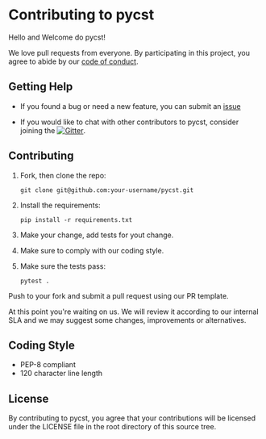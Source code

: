 # Contributing to pycst

Hello and Welcome do pycst!

We love pull requests from everyone. By participating in this project, you agree to abide by our [code of conduct](CODE-OF-CONDUCT.md).

## Getting Help

- If you found a bug or need a new feature, you can submit an [issue](https://github.com/renanmav/pycst/issues)

- If you would like to chat with other contributors to pycst, consider joining the [![Gitter](https://badges.gitter.im/pycst/general.svg)](https://gitter.im/pycst/general?utm_source=badge&utm_medium=badge&utm_campaign=pr-badge).

## Contributing

1. Fork, then clone the repo:

   `git clone git@github.com:your-username/pycst.git`
   
2. Install the requirements:

   `pip install -r requirements.txt`
   
3. Make your change, add tests for yout change.

4. Make sure to comply with our coding style.

5. Make sure the tests pass:

   `pytest .`

Push to your fork and submit a pull request using our PR template.

At this point you're waiting on us. We will review it according to our internal SLA and we may suggest some changes, improvements or alternatives.

## Coding Style

- PEP-8 compliant
- 120 character line length

## License

By contributing to pycst, you agree that your contributions will be licensed under the LICENSE file in the root directory of this source tree.
